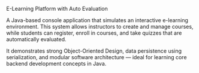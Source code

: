 E-Learning Platform with Auto Evaluation

A Java-based console application that simulates an interactive e-learning environment.
This system allows instructors to create and manage courses, while students can register, enroll in courses, and take quizzes that are automatically evaluated.

It demonstrates strong Object-Oriented Design, data persistence using serialization, and modular software architecture — ideal for learning core backend development concepts in Java.
